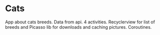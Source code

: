 # Cats
App about cats breeds. Data from api. 4 activities. Recyclerview for list of breeds and Picasso lib for downloads and caching pictures. Coroutines.
